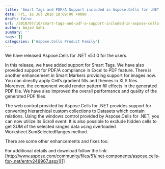 ```yaml
---
title: 'Smart Tags and PDF/A Support included in Aspose.Cells for .NET 5.1.0'
date: Fri, 16 Jul 2010 18:09:00 +0000
draft: false
url: /2010/07/16/smart-tags-and-pdf-a-support-included-in-aspose-cells-for-net-5-1-0/
author: Amjad Sahi
summary: ''
tags: []
categories: ['Aspose.Cells Product Family']
---
```


We have released Aspose.Cells for .NET v5.1.0 for the users.  
  
In this release, we have added support for Smart Tags. We have also provided support for PDF/A compliance in Excel to PDF feature. There is another enhancement in Smart Markers providing support for images now. You can directly apply Cell’s gradient fills and themes in XLS files. Moreover, the component would render pattern fill effects in the generated PDF file. We have also improved the overall performance and quality of the generated PDF files.

The web control provided by Aspose.Cells for .NET provides support for converting hierarchical custom collections to Datasets which contain relations. Using the windows control provided by Aspose.Cells for .NET, you can now utilize its Scroll event. It is also possible to exclude hidden cells to get SUM of the selected ranges data using overloaded Worksheet.SumSelectedRanges method.

There are some other enhancements and fixes too.

  
For additional details and download follow the link:  
[http://www.aspose.com/community/files/51/.net-components/aspose.cells-for-.net/entry248967.aspx][1]




[1]: http://www.aspose.com/community/files/51/.net-components/aspose.cells-for-.net/entry248967.aspx




